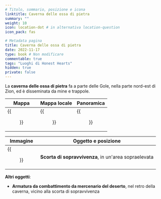 ```yaml
---
# Titolo, sommario, posizione e icona
linktitle: Caverna delle ossa di pietra
summary: ""
weight: 10
icon: location-dot # in alternativa location-question
icon_pack: fas

# Metadata pagina
title: Caverna delle ossa di pietra
date: 2022-11-17
type: book # Non modificare
commentable: true
tags: "Luoghi di Honest Hearts"
hidden: true
private: false
---
```


<div class="fnv">

La **caverna delle ossa di pietra** fa a parte delle Gole, nella parte nord-est di Zion, ed è disseminata da mine e trappole.

| Mappa                          | Mappa locale                         | Panoramica                 |
| ------------------------------ | ------------------------------------ | -------------------------- |
| {{<figure src="fnv/Stone_Bones_Cave_loc.webp">}} | {{<figure src="fnv/Stone_Bones_cave_local_map.webp">}} | {{<figure src="fnv/Stone_Bones_Cave.webp">}} |

| Immagine | Oggetto e posizione |
| -------- | ------------------- |
|  {{<figure src="fnv/Survivalist_hidden_cache_Stone_Bones_cave.webp">}}        | **Scorta di sopravvivenza**, in un'area sopraelevata                    |

**Altri oggetti**:
- **Armatura da combattimento da mercenario del deserto**, nel retro della caverna, vicino alla scorta di sopravvivenza

</div>

